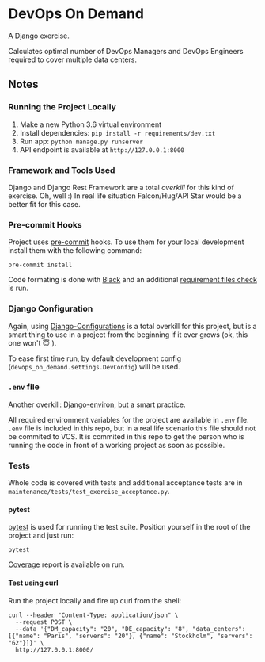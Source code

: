 # DevOps On Demand

A Django exercise.

Calculates optimal number of DevOps Managers and DevOps Engineers required to cover multiple data centers.

## Notes

### Running the Project Locally

1. Make a new Python 3.6 virtual environment
2. Install dependencies: `pip install -r requirements/dev.txt`
3. Run app: `python manage.py runserver`
4. API endpoint is available at `http://127.0.0.1:8000`

### Framework and Tools Used

Django and Django Rest Framework are a total _overkill_ for this kind of exercise. Oh, well :)
In real life situation Falcon/Hug/API Star would be a better fit for this case.

### Pre-commit Hooks

Project uses [pre-commit](https://github.com/pre-commit/pre-commit) hooks. To use them for your local development install them with the following command:

```
pre-commit install
```

Code formating is done with [Black](https://github.com/ambv/black) and an additional [requirement files check](https://github.com/pre-commit/pre-commit-hooks) is run.

### Django Configuration

Again, using [Django-Configurations](https://github.com/jazzband/django-configurations) is a total overkill for this project, but is a smart thing to use in a project from the beginning if it ever grows (ok, this one won't 😇 ).

To ease first time run, by default development config (`devops_on_demand.settings.DevConfig`) will be used.

### `.env` file

Another overkill: [Django-environ](https://github.com/joke2k/django-environ/), but a smart practice.

All required environment variables for the project are available in `.env` file.
`.env` file is included in this repo, but in a real life scenario this file should not be commited to VCS. It is commited in this repo to get the person who is running the code in front of a working project as soon as possible.

### Tests

Whole code is covered with tests and additional acceptance tests are in `maintenance/tests/test_exercise_acceptance.py`.

#### pytest

[pytest](https://docs.pytest.org/en/latest/) is used for running the test suite. Position yourself in the root of the project and just run:

```
pytest
```

[Coverage](https://coverage.readthedocs.io/en/coverage-4.5.1a/) report is available on run.

#### Test using curl

Run the project locally and fire up curl from the shell:

```
curl --header "Content-Type: application/json" \
  --request POST \
  --data '{"DM_capacity": "20", "DE_capacity": "8", "data_centers": [{"name": "Paris", "servers": "20"}, {"name": "Stockholm", "servers": "62"}]}' \
  http://127.0.0.1:8000/

```
